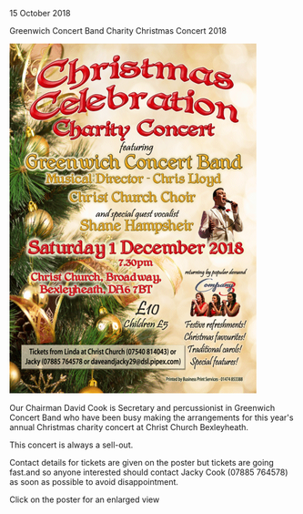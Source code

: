 15 October 2018

Greenwich Concert Band Charity Christmas Concert 2018

[](http://www.northcrayresidents.org.uk/posters/poster210.pdf)

![Image](images/nm0597_1.gif)

Our Chairman David Cook is Secretary and percussionist in Greenwich Concert Band who have been busy making the arrangements for this year's annual Christmas charity concert at Christ Church Bexleyheath.

This concert is always a sell-out.

Contact details for tickets are given on the poster but tickets are going fast.and so anyone interested should contact Jacky Cook (07885 764578) as soon as possible to avoid disappointment.

Click on the poster for an enlarged view
